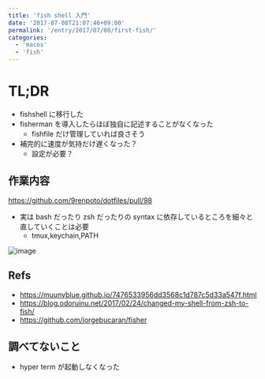 ```yaml
---
title: 'fish shell 入門'
date: '2017-07-08T21:07:46+09:00'
permalink: '/entry/2017/07/08/first-fish/'
categories:
  - 'macos'
  - 'fish'
---
```


# TL;DR

- fishshell に移行した
- fisherman を導入したらほぼ独自に記述することがなくなった
  - fishfile だけ管理していれば良さそう
- 補完的に速度が気持だけ遅くなった？
  - 設定が必要？

## 作業内容

<https://github.com/9renpoto/dotfiles/pull/98>

- 実は bash だったり zsh だったりの syntax
  に依存しているところを細々と直していくことは必要
  - tmux,keychain,PATH

![image](https://qiita-image-store.s3.amazonaws.com/0/4943/5cd6ec85-0654-04eb-03c1-f792115e6a72.png)

## Refs

- <https://muunyblue.github.io/7476533956dd3568c1d787c5d33a547f.html>
- <https://blog.odoruinu.net/2017/02/24/changed-my-shell-from-zsh-to-fish/>
- <https://github.com/jorgebucaran/fisher>

## 調べてないこと

- hyper term が起動しなくなった
